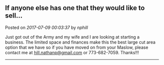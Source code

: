 ## If anyone else has one that they would like to sell...
Posted on *2017-07-09 00:03:37* by *nphill*

Just got out of the Army and my wife and I are looking at starting a business. The limited space and finances make this the best large cut area option that we have so if you have moved on from your Maslow, please contact me at hill.nathanp@gmail.com or 773-682-7059.  Thanks!!!

---

